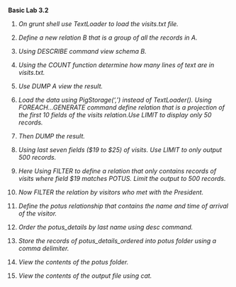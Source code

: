 **Basic Lab 3.2**

1. *On grunt shell use TextLoader to load the visits.txt file.*

2. *Define a new relation B that is a group of all the records in A.*

3. *Using DESCRIBE command view schema B.*

4. *Using the COUNT function determine how many lines of text are in visits.txt.*

5. *Use DUMP A view the result.*

6. *Load the data using PigStorage(‘,’) instead of TextLoader(). Using FOREACH...GENERATE command define relation that is a projection of the first    10 fields of the visits relation.Use LIMIT to display only 50 records.* 

7. *Then DUMP the result.*

8. *Using last seven fields ($19 to $25) of visits. Use LIMIT to only output 500 records.*

9. *Here Using FILTER to define a relation that only contains records of visits where field $19 matches POTUS. Limit the output to 500 records.*

10. *Now FILTER the relation by visitors who met with the President.*

11. *Define the potus relationship that contains the name and time of arrival of the visitor.*

12. *Order the potus_details by last name using desc command.*

13. *Store the records of potus_details_ordered into potus folder using a comma delimiter.*

14. *View the contents of the potus folder.*

15. *View the contents of the output file using cat.*

